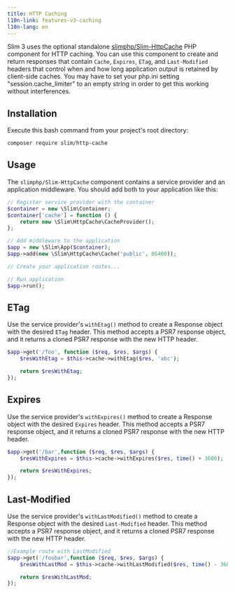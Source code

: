 ```yaml
---
title: HTTP Caching
l10n-link: features-v3-caching
l10n-lang: en
---
```


Slim 3 uses the optional standalone [slimphp/Slim-HttpCache](https://github.com/slimphp/Slim-HttpCache) PHP component
for HTTP caching. You can use this component to create and return responses that
contain `Cache`, `Expires`, `ETag`, and `Last-Modified` headers that control
when and how long application output is retained by client-side caches. You may have to set your php.ini setting "session.cache_limiter" to an empty string in order to get this working without interferences.

## Installation

Execute this bash command from your project's root directory:

```bash
composer require slim/http-cache
```

## Usage

The `slimphp/Slim-HttpCache` component contains a service provider and an application
middleware. You should add both to your application like this:

```php
// Register service provider with the container
$container = new \Slim\Container;
$container['cache'] = function () {
    return new \Slim\HttpCache\CacheProvider();
};

// Add middleware to the application
$app = new \Slim\App($container);
$app->add(new \Slim\HttpCache\Cache('public', 86400));

// Create your application routes...

// Run application
$app->run();
```

## ETag

Use the service provider's `withEtag()` method to create a Response object
with the desired `ETag` header. This method accepts a PSR7 response object,
and it returns a cloned PSR7 response with the new HTTP header.

```php
$app->get('/foo', function ($req, $res, $args) {
    $resWithEtag = $this->cache->withEtag($res, 'abc');

    return $resWithEtag;
});
```

## Expires

Use the service provider's `withExpires()` method to create a Response object
with the desired `Expires` header. This method accepts a PSR7 response object,
and it returns a cloned PSR7 response with the new HTTP header.

```php
$app->get('/bar',function ($req, $res, $args) {
    $resWithExpires = $this->cache->withExpires($res, time() + 3600);

    return $resWithExpires;
});
```

## Last-Modified

Use the service provider's `withLastModified()` method to create a Response object
with the desired `Last-Modified` header. This method accepts a PSR7 response object,
and it returns a cloned PSR7 response with the new HTTP header.

```php
//Example route with LastModified
$app->get('/foobar',function ($req, $res, $args) {
    $resWithLastMod = $this->cache->withLastModified($res, time() - 3600);

    return $resWithLastMod;
});
```
